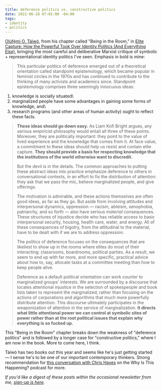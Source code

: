 ```yaml
---
title: deference politics vs. constructive politics
date: 2022-06-28 07:01:00 -04:00
tags:
- identity
- politics
---
```


[Olúfẹ́mi O. Táíwò](https://gufaculty360.georgetown.edu/s/contact/0033600001ebL6LAAU/ol%C3%BAf%E1%BA%B9mi-t%C3%A1%C3%ADw%C3%B2), from his chapter called "Being in the Room," in [Elite Capture: How the Powerful Took Over Identity Politics (And Everything Else)](https://www.haymarketbooks.org/books/1867-elite-capture), bringing the most careful and deliberative Marxist critique of symbolic + representational identity politics I've seen. Emphasis in bold is mine:

> This particular politics of deference emerged out of a theoretical orientation called standpoint epistemology, which became popular in feminist circles in the 1970s and has continued to contribute to the thinking of many activists and academics since. Standpoint epistemology comprises three seemingly innocuous ideas:
>
1) knowledge is socially situated\ 
2) marginalized people have some advantages in gaining some forms of knowledge, and\
3) research programs (and other areas of human activity) ought to reflect these facts.
>
>**These ideas should go down easy.** As Liam Kofi Bright argues, any serious empiricist philosophy would entail all three of these points. Moreover, they are politically important: they point to the value of lived experience and the knowledge that comes from it. At face value, a commitment to these ideas should help us resist and contain elite capture. **They should provide a basis for respecting knowledge that the institutions of the world otherwise want to discredit.**
>
>But the devil is in the details. The common approaches to putting these abstract ideas into practice emphasize deference to others in conversational contexts, in an effort to fix the distribution of attention: they ask that we pass the mic, believe marginalized people, and give offerings.
>
>The motivation is admirable, and these actions themselves are often good ideas, as far as they go. But aside from involving attitudes and interpersonal dynamics, oppression — racism, ableism, xenophobia, patriarchy, and so forth — also have serious *material* consequences. These structures of injustice decide who has reliable access to basic interpersonal security, housing, health care, water, and energy. All of these consequences of bigotry, from the attitudinal to the material, have to be dealt with if we are to address oppression.
>
>The politics of deference focuses on the consequences that are likeliest to show up in the rooms where elites do most of their interacting: classrooms, boardrooms, political parties. As a result, we seem to end up with far more, and more specific, practical advice about how to, say, allocate tasks at a committee meeting than how to keep people alive.
>
>Deference as a default political orientation can work counter to marginalized groups' interests. We are surrounded by a discourse that locates attentional injustice in the selection of spokespeople and book lists taken to represent the marginalized, rather than focusing on the actions of corporations and algorithms that much more powerfully distribute attention. This discourse ultimately participates in the weaponization of attention in the service of marginalization. **It directs what little attentional power we can control at symbolic sites of power rather than at the root political issues that explain why everything is so fucked up.**

This "Being in the Room" chapter breaks down the weakness of "deference politics" and is followed by a longer case for "constructive politics," where I am now in the book. More to come here, I think.

Táíwò has two books out this year and seems like he's just getting started — I sense he's to be one of our important contemporary thinkers. Strong recommendation for [this conversation with Chris Hayes](https://podcasts.apple.com/us/podcast/how-the-powerful-took-over-identity-politics-with-ol%C3%BAf%E1%BA%B9/id1382983397?i=1000566342158) on the Why Is This Happening? podcast for more.

*If you'd like a digest of these posts within the occasional newsletter from me, [sign-up is here](https://sarahendren.substack.com/).*

